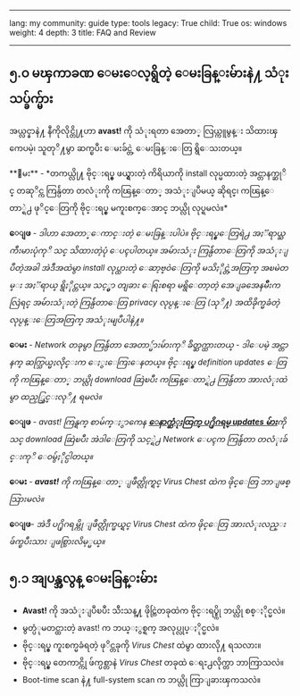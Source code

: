 

---

lang: my
community: guide
type: tools
legacy: True
child: True
os: windows
weight: 4
depth: 3
title: FAQ and Review 

---

## ၅.ဝ မၾကာခဏ ေမးေလ့ရွိတဲ့ ေမးခြန္းမ်ားနဲ႔ သံုးသပ္ခ်က္မ်ား ##

အယ္လင္နာနဲ႔ နီကိုလိုင္တို႔ဟာ **avast!** ကို သံုးရတာ အေတာ္ လြယ္ကူမွန္း သိထားၾကေပမဲ့၊ သူတုိ႔မွာ ဆက္ၿပီး ေမးခ်င္တဲ့ ေမးခြန္းေတြ ရွိေသးတယ္။

<div class="background" markdown="1">
**ေမး** - *တကယ္လို႔ ဗိုင္းရပ္စ္ ဖယ္ရွားတဲ့ ကိရိယာကို install လုပ္မထားတဲ့ အင္တာနက္ဆုိင္ တဆုိင္က ကြန္ပ်ဴတာ တလံုးကို ကၽြန္ေတာ္ အသံုးျပဳမယ္ ဆိုရင္၊ ကၽြန္ေတာ္ရဲ႕ ဖုိင္ေတြကို ဗိုင္းရပ္စ္ မကူးစက္ေအာင္ ဘယ္လို လုပ္ရမလဲ။*

**ေျဖ** - *ဒါဟာ အေတာ္ေကာင္းတဲ့ ေမးခြန္းပါပဲ။ ဗိုင္းရပ္စ္ေတြရဲ႕ အႏၱရာယ္ႀကီးမားပုံကုိ သင္ သိထားတဲ့ပုံ ေပၚပါတယ္။ အမ်ားသံုး ကြန္ပ်ဴတာေတြကို အသံုးျပဳတဲ့အခါ အဲဒီအထဲမွာ install လုပ္ထားတဲ့ ေဆာ့ဗ္ဝဲေတြကို မသိႏိုင္တဲ့အတြက္ အၿမဲတမ္း အႏၱရာယ္ ရွိႏိုင္တယ္။ သင့္မွာ တျခား ေရြးစရာ မရွိေတာ့တဲ့ အေျခအေနမ်ဳိးကလြဲရင္ အမ်ားသံုးတဲ့ ကြန္ပ်ဴတာေတြ privacy လုပ္ငန္းေတြ (သုိ႔) အထိခိုက္မခံတဲ့ လုပ္ငန္းေတြအတြက္ အသံုးမျပဳပါနဲ႔။*

**ေမး** -  *Network တခုမွာ ကြန္ပ်ဴတာ အေတာ္မ်ားမ်ားကုိ ခ်ိတ္ဆက္ထားတယ္ - ဒါေပမဲ့ အင္တာနက္ ဆက္သြယ္မႈလိုင္းက ေႏွးေကြးေနတယ္။ ဗိုင္းရပ္စ္ definition updates ေတြကို ကၽြန္ေတာ္ ဘယ္လို download ဆြဲၿပီး ကၽြန္ေတာ္ရဲ႕ ကြန္ပ်ဴတာ အားလံုးထဲမွာ ထည့္သြင္းလုိ႔ ရမလဲ။*

**ေျဖ** - *avast! ကြန္ရက္ စာမ်က္ႏွာကေန [**ေနာက္ဆံုးထြက္ ပ႐ိုဂရမ္ updates မ်ား**](http://www.avast.com/download-update)ကို သင္ download ဆြဲၿပီး အဲဒါေတြကို သင့္ရဲ႕ Network ေပၚက ကြန္ပ်ဴတာ တလံုးခ်င္းကုိ ေဝမွ်ႏိုင္ပါတယ္။*

**ေမး** - ***avast!** ကို ကၽြန္ေတာ္ ျဖဳတ္လိုက္ရင္ Virus Chest ထဲက ဖိုင္ေတြ ဘာျဖစ္သြားမလဲ။*

**ေျဖ**- *အဲဒီ ပ႐ိုဂရမ္ကို ျဖဳတ္လိုက္မယ္ရင္ Virus Chest ထဲက ဖိုင္ေတြ အားလံုးလည္း ဖ်က္ၿပီးသား ျဖစ္သြားလိမ့္မယ္။*

</div>

## ၅.၁ အျပန္အလွန္ ေမးခြန္းမ်ား ##

- **Avast!** ကို အသံုးျပဳၿပီး သီးသန္႔ ဖိုင္တြဲတခုထဲက ဗိုင္းရပ္စ္ကို ဘယ္လို စစ္ႏိုင္မလဲ။	
- မွတ္ပံုမတင္ထားတဲ့ avast! က ဘယ္ႏွစ္ရက္ အလုပ္လုပ္ႏိုင္မလဲ။
- ဗိုင္းရပ္စ္ ကူးစက္မခံရတဲ့ ဖုိင္တခုကို *Virus Chest* ထဲမွာ ထားလို႔ ရသလား။
- ဗိုင္းရပ္စ္ တေကာင္ကို ဖ်က္ပစ္တာနဲ *Virus Chest* တခုထဲ ေရႊ႕လိုက္တာ ဘာကြာသလဲ။
- Boot-time scan နဲ႔ full-system scan က ဘယ္လို ကြာျခားၾကသလဲ။ 

